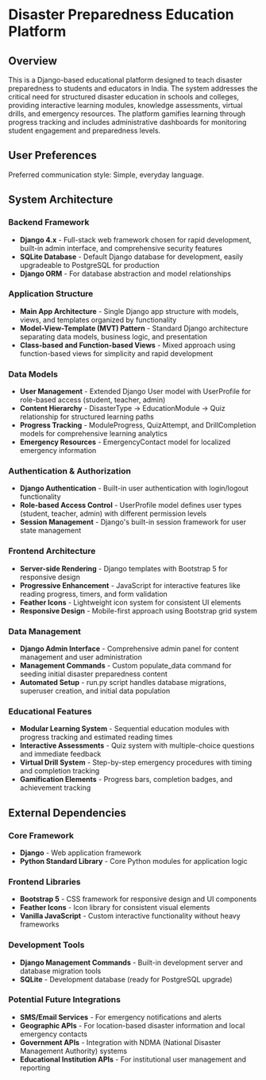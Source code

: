 # Disaster Preparedness Education Platform

## Overview

This is a Django-based educational platform designed to teach disaster preparedness to students and educators in India. The system addresses the critical need for structured disaster education in schools and colleges, providing interactive learning modules, knowledge assessments, virtual drills, and emergency resources. The platform gamifies learning through progress tracking and includes administrative dashboards for monitoring student engagement and preparedness levels.

## User Preferences

Preferred communication style: Simple, everyday language.

## System Architecture

### Backend Framework
- **Django 4.x** - Full-stack web framework chosen for rapid development, built-in admin interface, and comprehensive security features
- **SQLite Database** - Default Django database for development, easily upgradeable to PostgreSQL for production
- **Django ORM** - For database abstraction and model relationships

### Application Structure
- **Main App Architecture** - Single Django app structure with models, views, and templates organized by functionality
- **Model-View-Template (MVT) Pattern** - Standard Django architecture separating data models, business logic, and presentation
- **Class-based and Function-based Views** - Mixed approach using function-based views for simplicity and rapid development

### Data Models
- **User Management** - Extended Django User model with UserProfile for role-based access (student, teacher, admin)
- **Content Hierarchy** - DisasterType → EducationModule → Quiz relationship for structured learning paths
- **Progress Tracking** - ModuleProgress, QuizAttempt, and DrillCompletion models for comprehensive learning analytics
- **Emergency Resources** - EmergencyContact model for localized emergency information

### Authentication & Authorization
- **Django Authentication** - Built-in user authentication with login/logout functionality
- **Role-based Access Control** - UserProfile model defines user types (student, teacher, admin) with different permission levels
- **Session Management** - Django's built-in session framework for user state management

### Frontend Architecture
- **Server-side Rendering** - Django templates with Bootstrap 5 for responsive design
- **Progressive Enhancement** - JavaScript for interactive features like reading progress, timers, and form validation
- **Feather Icons** - Lightweight icon system for consistent UI elements
- **Responsive Design** - Mobile-first approach using Bootstrap grid system

### Data Management
- **Django Admin Interface** - Comprehensive admin panel for content management and user administration
- **Management Commands** - Custom populate_data command for seeding initial disaster preparedness content
- **Automated Setup** - run.py script handles database migrations, superuser creation, and initial data population

### Educational Features
- **Modular Learning System** - Sequential education modules with progress tracking and estimated reading times
- **Interactive Assessments** - Quiz system with multiple-choice questions and immediate feedback
- **Virtual Drill System** - Step-by-step emergency procedures with timing and completion tracking
- **Gamification Elements** - Progress bars, completion badges, and achievement tracking

## External Dependencies

### Core Framework
- **Django** - Web application framework
- **Python Standard Library** - Core Python modules for application logic

### Frontend Libraries
- **Bootstrap 5** - CSS framework for responsive design and UI components
- **Feather Icons** - Icon library for consistent visual elements
- **Vanilla JavaScript** - Custom interactive functionality without heavy frameworks

### Development Tools
- **Django Management Commands** - Built-in development server and database migration tools
- **SQLite** - Development database (ready for PostgreSQL upgrade)

### Potential Future Integrations
- **SMS/Email Services** - For emergency notifications and alerts
- **Geographic APIs** - For location-based disaster information and local emergency contacts
- **Government APIs** - Integration with NDMA (National Disaster Management Authority) systems
- **Educational Institution APIs** - For institutional user management and reporting